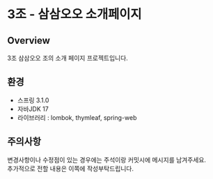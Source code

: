 # 3조 - 삼삼오오 소개페이지
## Overview
3조 삼삼오오 조의 소개 페이지 프로젝트입니다.

## 환경
- 스프링 3.1.0 
- 자바JDK 17
- 라이브러리 : lombok, thymleaf, spring-web

## 주의사항
변경사항이나 수정점이 있는 경우에는 주석이랑 커밋시에 메시지를 남겨주세요.  
추가적으로 전할 내용은 이쪽에 작성부탁드립니다.